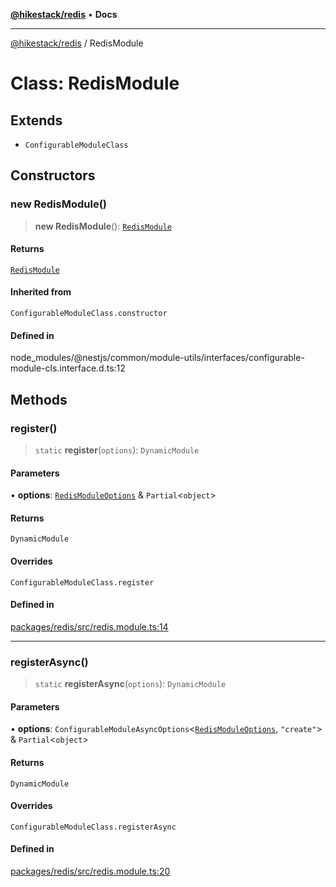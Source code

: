 [**@hikestack/redis**](/official/reference/redis/index.md) • **Docs**

***

[@hikestack/redis](/official/reference/redis/globals.md) / RedisModule

# Class: RedisModule

## Extends

- `ConfigurableModuleClass`

## Constructors

### new RedisModule()

> **new RedisModule**(): [`RedisModule`](/official/reference/redis/classes/RedisModule.md)

#### Returns

[`RedisModule`](/official/reference/redis/classes/RedisModule.md)

#### Inherited from

`ConfigurableModuleClass.constructor`

#### Defined in

node\_modules/@nestjs/common/module-utils/interfaces/configurable-module-cls.interface.d.ts:12

## Methods

### register()

> `static` **register**(`options`): `DynamicModule`

#### Parameters

• **options**: [`RedisModuleOptions`](/official/reference/redis/interfaces/RedisModuleOptions.md) & `Partial`\<`object`\>

#### Returns

`DynamicModule`

#### Overrides

`ConfigurableModuleClass.register`

#### Defined in

[packages/redis/src/redis.module.ts:14](https://github.com/hikestack/hike/blob/5cb68b36190947734eac00838244c1c69929cecf/packages/redis/src/redis.module.ts#L14)

***

### registerAsync()

> `static` **registerAsync**(`options`): `DynamicModule`

#### Parameters

• **options**: `ConfigurableModuleAsyncOptions`\<[`RedisModuleOptions`](/official/reference/redis/interfaces/RedisModuleOptions.md), `"create"`\> & `Partial`\<`object`\>

#### Returns

`DynamicModule`

#### Overrides

`ConfigurableModuleClass.registerAsync`

#### Defined in

[packages/redis/src/redis.module.ts:20](https://github.com/hikestack/hike/blob/5cb68b36190947734eac00838244c1c69929cecf/packages/redis/src/redis.module.ts#L20)

